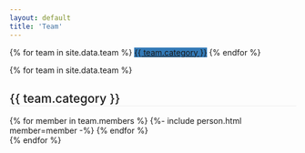 ```yaml
---
layout: default
title: 'Team'
---
```


<style>
    .btn-info {
        background-color: #337ab7;
        border-color: #2e6da4;
    }
    .category-header {
        border-bottom: 1px solid #eee;
        font-weight: 500;
    }
    .up-icon {
        float: right;
        color: #337ab7;
    }
</style>

<div class="py-2">
{% for team in site.data.team %}
<a class="btn btn-info m-1" href="#{{ team.category }}" role="button">{{ team.category }}</a>
{% endfor %}
</div>

{% for team in site.data.team %}

<div class="col-lg-12" id="categories">

<h2 id="{{team.category}}" class="pt-3 pb-2 mx-2 category-header">{{ team.category }}
<a href="#" class="up-icon"><i class="fas fa-chevron-circle-up"></i></a></h2>

</div>
<div class="row p-2">
    {% for member in team.members %}
    {%- include person.html member=member -%}
    {% endfor %}
</div>
{% endfor %}
